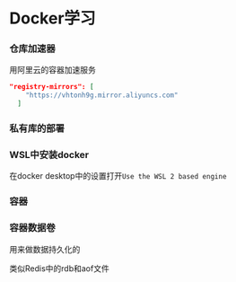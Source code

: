 # Docker学习

### 仓库加速器

用阿里云的容器加速服务

```json
"registry-mirrors": [
    "https://vhtonh9g.mirror.aliyuncs.com"
  ]
```



### 私有库的部署



### WSL中安装docker

在docker desktop中的设置打开`Use the WSL 2 based engine`



### 容器





### 容器数据卷

用来做数据持久化的

类似Redis中的rdb和aof文件

